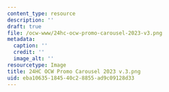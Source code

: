 ```yaml
---
content_type: resource
description: ''
draft: true
file: /ocw-www/24hc-ocw-promo-carousel-2023-v3.png
metadata:
  caption: ''
  credit: ''
  image_alt: ''
resourcetype: Image
title: 24HC OCW Promo Carousel 2023 v.3.png
uid: eba10635-1845-40c2-8855-ad9c09128d33
---
```

